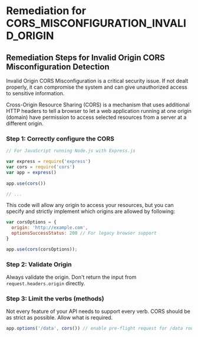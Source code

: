 # Remediation for CORS_MISCONFIGURATION_INVALID_ORIGIN

## Remediation Steps for Invalid Origin CORS Misconfiguration Detection

Invalid Origin CORS Misconfiguration is a critical security issue. If not dealt properly, it can compromise the system and can give unauthorized access to sensitive information.

Cross-Origin Resource Sharing (CORS) is a mechanism that uses additional HTTP headers to tell a browser to let a web application running at one origin (domain) have permission to access selected resources from a server at a different origin.

### Step 1: Correctly configure the CORS
```Javascript
// For JavaScript running Node.js with Express.js 

var express = require('express')
var cors = require('cors')
var app = express()
 
app.use(cors())

// ...
```

This code will allow any origin to access your resources, but you can specify and strictly implement which origins are allowed by following: 

```Javascript
var corsOptions = {
  origin: 'http://example.com',
  optionsSuccessStatus: 200 // For legacy browser support
}

app.use(cors(corsOptions));
```

### Step 2: Validate Origin

Always validate the origin. Don't return the input from `request.headers.origin` directly.

### Step 3: Limit the verbs (methods)

Not every feature of your API needs to support every verb. CORS should be as strict as possible. Allow what is required.

```Javascript
app.options('/data', cors()) // enable pre-flight request for /data route
```